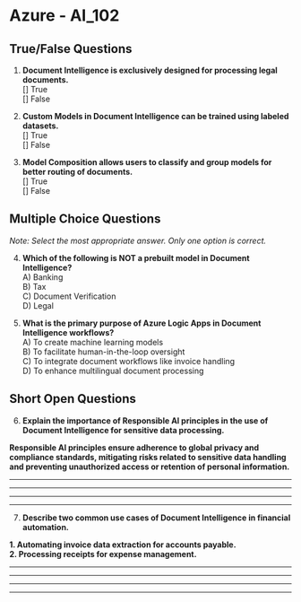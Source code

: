 # **Azure - AI_102**

## True/False Questions

1. **Document Intelligence is exclusively designed for processing legal documents.**  
  [] True  
  [] False  

2. **Custom Models in Document Intelligence can be trained using labeled datasets.**  
  [] True  
  [] False  

3. **Model Composition allows users to classify and group models for better routing of documents.**  
  [] True  
  [] False  

## Multiple Choice Questions

*Note: Select the most appropriate answer. Only one option is correct.*

4. **Which of the following is NOT a prebuilt model in Document Intelligence?**  
  A) Banking  
  B) Tax  
  C) Document Verification  
  D) Legal  

5. **What is the primary purpose of Azure Logic Apps in Document Intelligence workflows?**  
  A) To create machine learning models  
  B) To facilitate human-in-the-loop oversight  
  C) To integrate document workflows like invoice handling  
  D) To enhance multilingual document processing  

## Short Open Questions

6. **Explain the importance of Responsible AI principles in the use of Document Intelligence for sensitive data processing.**  

  __Responsible AI principles ensure adherence to global privacy and compliance standards, mitigating risks related to sensitive data handling and preventing unauthorized access or retention of personal information.__  

  ________________________________________________________  

  ________________________________________________________  

  ________________________________________________________  

  ________________________________________________________  

7. **Describe two common use cases of Document Intelligence in financial automation.**  

  __1. Automating invoice data extraction for accounts payable.__  
  __2. Processing receipts for expense management.__  

  ________________________________________________________  

  ________________________________________________________  

  ________________________________________________________  

  ________________________________________________________